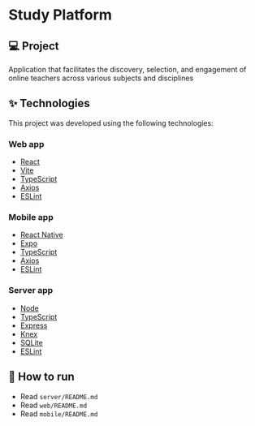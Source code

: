 # Study Platform

## 💻 Project

Application that facilitates the discovery, selection, and engagement of online teachers across various subjects and disciplines

## ✨ Technologies

This project was developed using the following technologies:

### Web app

- [React](https://react.dev/)
- [Vite](https://vitejs.dev/)
- [TypeScript](https://www.typescriptlang.org/)
- [Axios](https://axios-http.com/)
- [ESLint](https://eslint.org/)

### Mobile app

- [React Native](https://reactnative.dev/)
- [Expo](https://expo.dev/)
- [TypeScript](https://www.typescriptlang.org/)
- [Axios](https://axios-http.com/)
- [ESLint](https://eslint.org/)

### Server app

- [Node](https://nodejs.org/en)
- [TypeScript](https://www.typescriptlang.org/)
- [Express](https://expressjs.com/)
- [Knex](https://knexjs.org/)
- [SQLite](https://www.sqlite.org/index.html)
- [ESLint](https://eslint.org/)

## 🚀 How to run

- Read `server/README.md`
- Read `web/README.md`
- Read `mobile/README.md`
